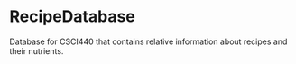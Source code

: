 # RecipeDatabase
Database for CSCI440 that contains relative information about recipes and their nutrients.
